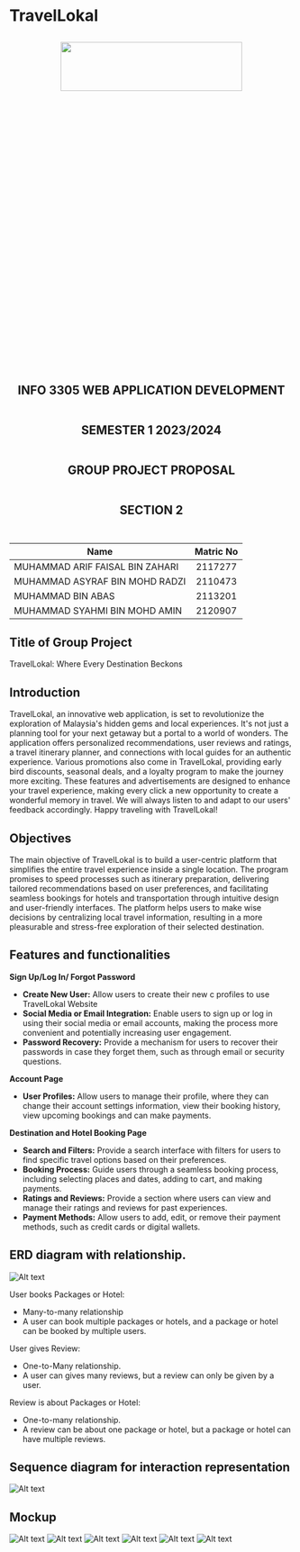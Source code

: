 # TravelLokal

<h2 align="center">

<p align="center">
  <img width="80%" height="15%" src="images/IIUMLOGO.jpg">
</p>

INFO 3305 WEB APPLICATION DEVELOPMENT
<br><br>

SEMESTER 1 2023/2024
<br><br>

GROUP PROJECT PROPOSAL
<br><br>

SECTION 2
<br><br>

<div align="center">
  
| Name        | Matric No           | 
| ------------- |:-------------:|
| MUHAMMAD ARIF FAISAL BIN ZAHARI      | 2117277 |
| MUHAMMAD ASYRAF BIN MOHD RADZI      | 2110473|
| MUHAMMAD BIN ABAS | 2113201     | 
| MUHAMMAD SYAHMI BIN MOHD AMIN | 2120907  | 
</div>
</h2>

## Title of Group Project

TravelLokal: Where Every Destination Beckons

## Introduction

TravelLokal, an innovative web application, is set to revolutionize the exploration of Malaysia's hidden gems and local experiences. It's not just a planning tool for your next getaway but a portal to a world of wonders. The application offers personalized recommendations, user reviews and ratings, a travel itinerary planner, and connections with local guides for an authentic experience. Various promotions also come in TravelLokal, providing early bird discounts, seasonal deals, and a loyalty program to make the journey more exciting. These features and advertisements are designed to enhance your travel experience, making every click a new opportunity to create a wonderful memory in travel. We will always listen to and adapt to our users' feedback accordingly. Happy traveling with TravelLokal!

## Objectives

The main objective of TravelLokal is to build a user-centric platform that simplifies the entire travel experience inside a single location. The program promises to speed processes such as itinerary preparation, delivering tailored recommendations based on user preferences, and facilitating seamless bookings for hotels and transportation through intuitive design and user-friendly interfaces. The platform helps users to make wise decisions by centralizing local travel information, resulting in a more pleasurable and stress-free exploration of their selected destination.

## Features and functionalities

**Sign Up/Log In/ Forgot Password**
*	**Create New User:** Allow users to create their new c profiles to use TravelLokal Website
*	**Social Media or Email Integration:** Enable users to sign up or log in using their social media or email accounts, making the process more convenient and potentially increasing user engagement.
*	**Password Recovery:** Provide a mechanism for users to recover their passwords in case they forget them, such as through email or security questions.

**Account Page**
*	**User Profiles:** Allow users to manage their profile, where they can change their account settings information, view their booking history, view upcoming bookings and can make payments.

**Destination and Hotel Booking Page**
*	**Search and Filters:** Provide a search interface with filters for users to find specific travel options based on their preferences.
*	**Booking Process:** Guide users through a seamless booking process, including selecting places and dates, adding to cart, and making payments.
*	**Ratings and Reviews:** Provide a section where users can view and manage their ratings and reviews for past experiences.
*	**Payment Methods:** Allow users to add, edit, or remove their payment methods, such as credit cards or digital wallets.




## ERD diagram with relationship. 

![Alt text](images/ERDdiagram.png)

User books Packages or Hotel: 
* Many-to-many relationship
* A user can book multiple packages or hotels, and a package or hotel can be booked by multiple users.

User gives Review: 
* One-to-Many relationship.
* A user can gives many reviews, but a review can only be given by a user.

Review is about Packages or Hotel: 
* One-to-many relationship.
* A review can be about one package or hotel, but a package or hotel can have multiple reviews.



## Sequence diagram for interaction representation

![Alt text](images/Sequence.png)

## Mockup

![Alt text](images/Destination1.png)
![Alt text](images/Destination2.png)
![Alt text](images/Hotels.png)
![Alt text](images/Hotels2.png)
![Alt text](images/Account.png)
![Alt text](images/LoginSignup.png)

